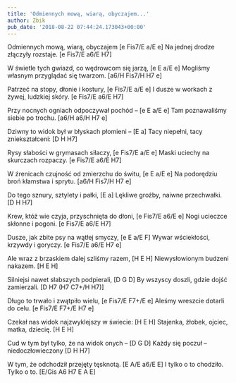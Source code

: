 ```yaml
---
title: 'Odmiennych mową, wiarą, obyczajem...'
author: Zbik
pub_date: '2018-08-22 07:44:24.173043+00:00'
---
```


Odmiennych mową, wiarą, obyczajem [e Fis7/E a/E e]
Na jednej drodze złączyły rozstaje. [e Fis7/E a6/E H7]

W świetle tych gwiazd, co wędrowcom się jarzą, [e E a/E e]
Mogliśmy własnym przyglądać się twarzom. [a6/H Fis7/H H7 e]

Patrzeć na stopy, dłonie i kostury, [e Fis7/E a/E e]
I dusze w workach z żywej, ludzkiej skóry. [e Fis7/E a6/E H7]

Przy nocnych ogniach odpoczywał pochód – [e E a/E e]
Tam poznawaliśmy siebie po trochu. [a6/H a6/H H7 e]

Dziwny to widok był w błyskach płomieni – [E a]
Tacy niepełni, tacy zniekształceni: [D H H7]

Rysy słabości w grymasach siłaczy, [e Fis7/E a/E e]
Maski uciechy na skurczach rozpaczy. [e Fis7/E a6/E H7]

W źrenicach czujność od zmierzchu do świtu, [e E a/E e]
Na podorędziu broń kłamstwa i sprytu. [a6/H Fis7/H H7 e]

Do tego sznury, sztylety i pałki, [E a]
Lękliwe groźby, naiwne przechwałki. [D H H7]

Krew, któż wie czyja, przyschnięta do dłoni, [e Fis7/E a6/E e]
Nogi ucieczce skłonne i pogoni. [e Fis7/E a6/E H7]

Dusze, jak zbite psy na wątłej smyczy, [e E a/E F]
Wywar wściekłości, krzywdy i goryczy. [e Fis7/E a6/E H7 e]

Ale wraz z brzaskiem dalej szliśmy razem, [H E H]
Niewysłowionym budzeni nakazem. [H E H]

Silniejsi nawet słabszych podpierali, [D G D]
By wszyscy doszli, gdzie dojść zamierzali. [D H7 (H7 C7+/H H7)]

Długo to trwało i zwątpiło wielu, [e Fis7/E F7+/E e]
Aleśmy wreszcie dotarli do celu. [e Fis7/E F7+/E H7 e]

Czekał nas widok najzwyklejszy w świecie: [H E H]
Stajenka, żłobek, ojciec, matka, dziecię. [H E H]

Cud w tym był tylko, że na widok onych – [D G D]
Każdy się poczuł – niedoczłowieczony [D H H7]

W tym, że odchodził przejęty tęsknotą. [E A/E a6/E E]
I tylko o to chodziło. Tylko o to. [E/Gis A6 H7 E A E]